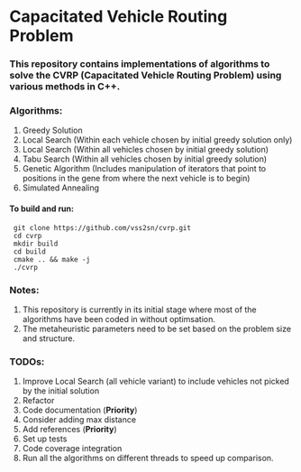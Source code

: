 # Capacitated Vehicle Routing Problem #

### This repository contains implementations of algorithms to solve the CVRP (Capacitated Vehicle Routing Problem) using various methods in C++. ###

### Algorithms: ###
1. Greedy Solution
2. Local Search (Within each vehicle chosen by initial greedy solution only)
3. Local Search (Within all vehicles chosen by initial greedy solution)
4. Tabu Search (Within all vehicles chosen by initial greedy solution)
5. Genetic Algorithm (Includes manipulation of iterators that point to positions in the gene from where the next vehicle is to begin)
6. Simulated Annealing

#### To build and run: ####
     git clone https://github.com/vss2sn/cvrp.git  
     cd cvrp
     mkdir build  
     cd build  
     cmake .. && make -j
     ./cvrp  

### Notes: ###
1. This repository is currently in its initial stage where most of the algorithms have been coded in without optimsation.
2. The metaheuristic parameters need to be set based on the problem size and structure.

### TODOs: ###
1. Improve Local Search (all vehicle variant) to include vehicles not picked by the initial solution
2. Refactor
3. Code documentation (**Priority**)
4. Consider adding max distance
5. Add references (**Priority**)
6. Set up tests
7. Code coverage integration
8. Run all the algorithms on different threads to speed up comparison.
